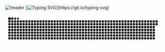 ![header](https://capsule-render.vercel.app/api?type=waving&color=auto&height=280&section=header&text=All%20we%20have%20is%20now.&fontSize=60&animation=fadeIn&fontAlignY=38&desc=jeonghoon's%20Github%20˙ᵕ˙&descAlignY=54&descAlign=68)
[![Typing SVG](https://readme-typing-svg.demolab.com?font=Work+Sans&weight=500&pause=1000&color=111111&repeat=false&width=435&lines=Hi%2C+I'm+Jeonghoon!)](https://git.io/typing-svg)

<img src="https://github.com/baegjhoon/baegjhoon/blob/output/github-contribution-grid-snake.svg"/>

<!--
**baegjhoon/baegjhoon** is a ✨ _special_ ✨ repository because its `README.md` (this file) appears on your GitHub profile.

Here are some ideas to get you started:

- 🔭 I’m currently working on ...
- 🌱 I’m currently learning ...
- 👯 I’m looking to collaborate on ...
- 🤔 I’m looking for help with ...
- 💬 Ask me about ...
- 📫 How to reach me: ...
- 😄 Pronouns: ...
- ⚡ Fun fact: ...
-->
